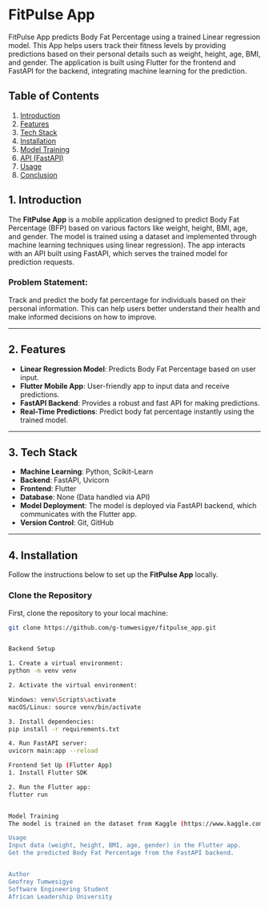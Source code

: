 # FitPulse App

FitPulse App predicts Body Fat Percentage using a trained Linear regression model. This App helps users track their fitness levels by providing predictions based on their personal details such as weight, height, age, BMI, and gender. The application is built using Flutter for the frontend and FastAPI for the backend, integrating machine learning for the prediction.

## Table of Contents
1. [Introduction](#1-introduction)
2. [Features](#2-features)
3. [Tech Stack](#3-tech-stack)
4. [Installation](#4-installation)
5. [Model Training](#5-model-training)
6. [API (FastAPI)](#6-api-fastapi)
7. [Usage](#7-usage)
8. [Conclusion](#8-conclusion)

## 1. Introduction

The **FitPulse App** is a mobile application designed to predict Body Fat Percentage (BFP) based on various factors like weight, height, BMI, age, and gender. The model is trained using a dataset and implemented through machine learning techniques using  linear regression). The app interacts with an API built using FastAPI, which serves the trained model for prediction requests.

### Problem Statement:
Track and predict the body fat percentage for individuals based on their personal information. This can help users better understand their health and make informed decisions on how to improve.

---

## 2. Features

- **Linear Regression Model**: Predicts Body Fat Percentage based on user input.
- **Flutter Mobile App**: User-friendly app to input data and receive predictions.
- **FastAPI Backend**: Provides a robust and fast API for making predictions.
- **Real-Time Predictions**: Predict body fat percentage instantly using the trained model.

---

## 3. Tech Stack

- **Machine Learning**: Python, Scikit-Learn
- **Backend**: FastAPI, Uvicorn
- **Frontend**: Flutter
- **Database**: None (Data handled via API)
- **Model Deployment**: The model is deployed via FastAPI backend, which communicates with the Flutter app.
- **Version Control**: Git, GitHub

---

## 4. Installation

Follow the instructions below to set up the **FitPulse App** locally.

### Clone the Repository

First, clone the repository to your local machine:

```bash
git clone https://github.com/g-tumwesigye/fitpulse_app.git


Backend Setup

1. Create a virtual environment:
python -m venv venv

2. Activate the virtual environment:

Windows: venv\Scripts\activate
macOS/Linux: source venv/bin/activate

3. Install dependencies:
pip install -r requirements.txt

4. Run FastAPI server:
uvicorn main:app --reload

Frontend Set Up (Flutter App)
1. Install Flutter SDK

2. Run the Flutter app:
flutter run


Model Training
The model is trained on the dataset from Kaggle (https://www.kaggle.com/datasets/mustafa20635/fitness-exercises-using-bfp-and-bmi) using Linear Regression to predict Body Fat Percentage based user's  weight, height, BMI, Gender and age.

Usage
Input data (weight, height, BMI, age, gender) in the Flutter app.
Get the predicted Body Fat Percentage from the FastAPI backend.


Author
Geofrey Tumwesigye
Software Engineering Student
African Leadership University
